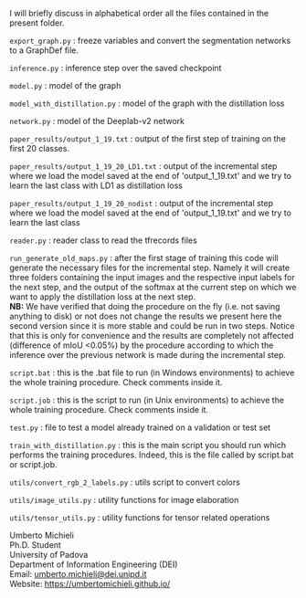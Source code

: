I will briefly discuss in alphabetical order all the files contained in the present folder.

```export_graph.py``` : freeze variables and convert the segmentation networks to a GraphDef file.

```inference.py``` : inference step over the saved checkpoint

```model.py``` : model of the graph

```model_with_distillation.py``` : model of the graph with the distillation loss

```network.py``` : model of the Deeplab-v2 network

```paper_results/output_1_19.txt``` : output of the first step of training on the first 20 classes.

```paper_results/output_1_19_20_LD1.txt``` : output of the incremental step where we load the model saved at the end of 'output_1_19.txt' and we try to learn the last class with LD1 as distillation loss

```paper_results/output_1_19_20_nodist``` : output of the incremental step where we load the model saved at the end of 'output_1_19.txt' and we try to learn the last class

```reader.py``` : reader class to read the tfrecords files

```run_generate_old_maps.py``` :  after the first stage of training this code will generate the necessary files for the incremental step. Namely it will create three folders containing the input images and the respective input labels for the next step, and the output of the softmax at the current step on which we want to apply the distillation loss at the next step.  
**NB:** We have verified that doing the procedure on the fly (i.e. not saving anything to disk) or not does not change the results we present here the second version since it is more stable and could be run in two steps. Notice that this is only for convenience and the results are completely not affected (difference of mIoU <0.05%) by the procedure according to which the inference over the previous network is made during the incremental step.

```script.bat``` : this is the .bat file to run (in Windows environments) to achieve the whole training procedure. Check comments inside it.

```script.job``` :  this is the script to run (in Unix environments) to achieve the whole training procedure. Check comments inside it.

```test.py``` : file to test a model already trained on a validation or test set

```train_with_distillation.py``` : this is the main script you should run which performs the training procedures. Indeed, this is the file called by script.bat or script.job.

```utils/convert_rgb_2_labels.py``` : utils script to convert colors

```utils/image_utils.py``` : utility functions for image elaboration

```utils/tensor_utils.py``` : utility functions for tensor related operations





Umberto Michieli   
Ph.D. Student   
University of Padova   
Department of Information Engineering (DEI)   
Email: umberto.michieli@dei.unipd.it   
Website: https://umbertomichieli.github.io/   
